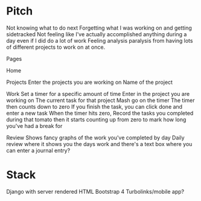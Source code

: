# Pitch

Not knowing what to do next
Forgetting what I was working on and getting sidetracked
Not feeling like I've actually accomplished anything during a day even if I did do a lot of work
Feeling analysis paralysis from having lots of different projects to work on at once.

Pages

Home

Projects
    Enter the projects you are working on
        Name of the project

Work
    Set a timer for a specific amount of time
    Enter in the project you are working on
    The current task for that project
    Mash go on the timer
    The timer then counts down to zero
    If you finish the task, you can click done and enter a new task
    When the timer hits zero,
        Record the tasks you completed during that tomato
        then it starts counting up from zero to mark how long you've had a break for

Review
    Shows fancy graphs of the work you've completed by day
    Daily review where it shows you the days work and there's a text box where you can enter a journal entry?

# Stack

Django with server rendered HTML
Bootstrap 4
Turbolinks/mobile app?
